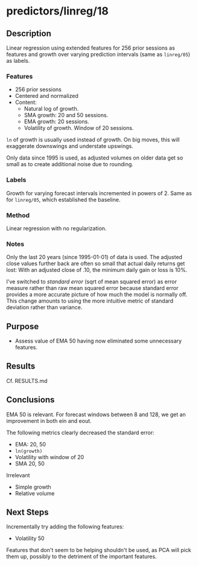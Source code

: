 predictors/linreg/18
===
Description
--
Linear regression using extended features for
256 prior sessions as features and growth over varying prediction
intervals (same as `linreg/05`) as labels.

### Features

-   256 prior sessions
-   Centered and normalized
-   Content:
    -   Natural log of growth.
    -   SMA growth: 20 and 50 sessions.
    -   EMA growth: 20 sessions.
    -   Volatility of growth. Window of 20 sessions.

`ln` of growth is usually used instead of growth. On big moves,
this will exaggerate downswings and understate upswings.
   
Only data since 1995 is used, as adjusted volumes on older data get so
small as to create additional noise due to rounding.

### Labels
Growth for varying forecast intervals incremented in powers of 2.
Same as for `linreg/05`, which established the baseline.

### Method
Linear regression with no regularization.

### Notes
Only the last 20 years (since 1995-01-01) of data is used. The 
adjusted close values further back are often so small that actual
daily returns get lost: With an adjusted close of .10, the minimum
daily gain or loss is 10%.

I've switched to *standard error* (sqrt of mean squared error) as error measure rather
than raw mean squared error because standard error provides a more accurate picture
of how much the model is normally off. This change amounts to using 
the more intuitive metric of standard deviation
rather than variance.

Purpose
---
-   Assess value of EMA 50 having now eliminated some unnecessary features.

Results
--
Cf. RESULTS.md

Conclusions
--
EMA 50 is relevant. For forecast windows between 8 and 128, we get
an improvement in both ein and eout.

The following metrics clearly decreased the standard error:
-   EMA: 20, 50
-   `ln(growth)`
-   Volatility with window of 20
-   SMA 20, 50

Irrelevant
-   Simple growth
-   Relative volume

Next Steps
--
Incrementally try adding the following features:
-   Volatility 50

Features that don't seem to be helping shouldn't be used, as PCA
will pick them up, possibly to the detriment of the important
features.
